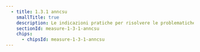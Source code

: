 ```yaml
---
  - title: 1.3.1 anncsu
    smallTitle: true
    description: Le indicazioni pratiche per risolvere le problematiche tecniche ricorrenti
    sectionId: measure-1-3-1-anncsu
    chips:
      - chipsId: measure-1-3-1-anncsu
---
```

